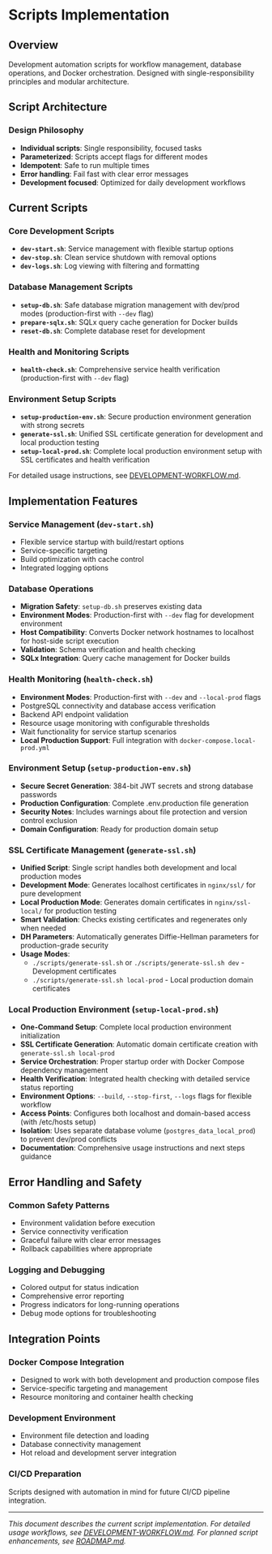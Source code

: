 # Scripts Implementation

## Overview
Development automation scripts for workflow management, database operations, and Docker orchestration. Designed with single-responsibility principles and modular architecture.

## Script Architecture

### Design Philosophy
- **Individual scripts**: Single responsibility, focused tasks
- **Parameterized**: Scripts accept flags for different modes
- **Idempotent**: Safe to run multiple times
- **Error handling**: Fail fast with clear error messages
- **Development focused**: Optimized for daily development workflows

## Current Scripts

### Core Development Scripts
- **`dev-start.sh`**: Service management with flexible startup options
- **`dev-stop.sh`**: Clean service shutdown with removal options
- **`dev-logs.sh`**: Log viewing with filtering and formatting

### Database Management Scripts
- **`setup-db.sh`**: Safe database migration management with dev/prod modes (production-first with `--dev` flag)
- **`prepare-sqlx.sh`**: SQLx query cache generation for Docker builds
- **`reset-db.sh`**: Complete database reset for development

### Health and Monitoring Scripts
- **`health-check.sh`**: Comprehensive service health verification (production-first with `--dev` flag)

### Environment Setup Scripts
- **`setup-production-env.sh`**: Secure production environment generation with strong secrets
- **`generate-ssl.sh`**: Unified SSL certificate generation for development and local production testing
- **`setup-local-prod.sh`**: Complete local production environment setup with SSL certificates and health verification

For detailed usage instructions, see [DEVELOPMENT-WORKFLOW.md](DEVELOPMENT-WORKFLOW.md).

## Implementation Features

### Service Management (`dev-start.sh`)
- Flexible service startup with build/restart options
- Service-specific targeting
- Build optimization with cache control
- Integrated logging options

### Database Operations
- **Migration Safety**: `setup-db.sh` preserves existing data
- **Environment Modes**: Production-first with `--dev` flag for development environment
- **Host Compatibility**: Converts Docker network hostnames to localhost for host-side script execution
- **Validation**: Schema verification and health checking
- **SQLx Integration**: Query cache management for Docker builds

### Health Monitoring (`health-check.sh`)
- **Environment Modes**: Production-first with `--dev` and `--local-prod` flags
- PostgreSQL connectivity and database access verification
- Backend API endpoint validation  
- Resource usage monitoring with configurable thresholds
- Wait functionality for service startup scenarios
- **Local Production Support**: Full integration with `docker-compose.local-prod.yml`

### Environment Setup (`setup-production-env.sh`)
- **Secure Secret Generation**: 384-bit JWT secrets and strong database passwords
- **Production Configuration**: Complete .env.production file generation
- **Security Notes**: Includes warnings about file protection and version control exclusion
- **Domain Configuration**: Ready for production domain setup

### SSL Certificate Management (`generate-ssl.sh`)
- **Unified Script**: Single script handles both development and local production modes
- **Development Mode**: Generates localhost certificates in `nginx/ssl/` for pure development
- **Local Production Mode**: Generates domain certificates in `nginx/ssl-local/` for production testing
- **Smart Validation**: Checks existing certificates and regenerates only when needed
- **DH Parameters**: Automatically generates Diffie-Hellman parameters for production-grade security
- **Usage Modes**:
  - `./scripts/generate-ssl.sh` or `./scripts/generate-ssl.sh dev` - Development certificates
  - `./scripts/generate-ssl.sh local-prod` - Local production domain certificates

### Local Production Environment (`setup-local-prod.sh`)
- **One-Command Setup**: Complete local production environment initialization
- **SSL Certificate Generation**: Automatic domain certificate creation with `generate-ssl.sh local-prod`
- **Service Orchestration**: Proper startup order with Docker Compose dependency management
- **Health Verification**: Integrated health checking with detailed service status reporting
- **Environment Options**: `--build`, `--stop-first`, `--logs` flags for flexible workflow
- **Access Points**: Configures both localhost and domain-based access (with /etc/hosts setup)
- **Isolation**: Uses separate database volume (`postgres_data_local_prod`) to prevent dev/prod conflicts
- **Documentation**: Comprehensive usage instructions and next steps guidance

## Error Handling and Safety

### Common Safety Patterns
- Environment validation before execution
- Service connectivity verification
- Graceful failure with clear error messages
- Rollback capabilities where appropriate

### Logging and Debugging
- Colored output for status indication
- Comprehensive error reporting
- Progress indicators for long-running operations
- Debug mode options for troubleshooting

## Integration Points

### Docker Compose Integration
- Designed to work with both development and production compose files
- Service-specific targeting and management
- Resource monitoring and container health checking

### Development Environment
- Environment file detection and loading
- Database connectivity management
- Hot reload and development server integration

### CI/CD Preparation
Scripts designed with automation in mind for future CI/CD pipeline integration.

---

*This document describes the current script implementation. For detailed usage workflows, see [DEVELOPMENT-WORKFLOW.md](DEVELOPMENT-WORKFLOW.md). For planned script enhancements, see [ROADMAP.md](ROADMAP.md).*